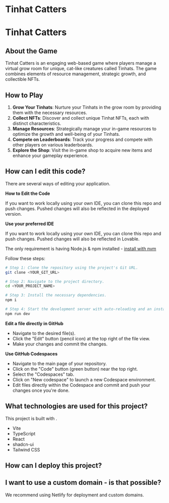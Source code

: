 # Tinhat Catters

# Tinhat Catters

## About the Game

Tinhat Catters is an engaging web-based game where players manage a virtual grow room for unique, cat-like creatures called Tinhats. The game combines elements of resource management, strategic growth, and collectible NFTs.

## How to Play

1.  **Grow Your Tinhats**: Nurture your Tinhats in the grow room by providing them with the necessary resources.
2.  **Collect NFTs**: Discover and collect unique Tinhat NFTs, each with distinct characteristics.
3.  **Manage Resources**: Strategically manage your in-game resources to optimize the growth and well-being of your Tinhats.
4.  **Compete on Leaderboards**: Track your progress and compete with other players on various leaderboards.
5.  **Explore the Shop**: Visit the in-game shop to acquire new items and enhance your gameplay experience.

## How can I edit this code?

There are several ways of editing your application.

**How to Edit the Code**

If you want to work locally using your own IDE, you can clone this repo and push changes. Pushed changes will also be reflected in the deployed version.

**Use your preferred IDE**

If you want to work locally using your own IDE, you can clone this repo and push changes. Pushed changes will also be reflected in Lovable.

The only requirement is having Node.js & npm installed - [install with nvm](https://github.com/nvm-sh/nvm#installing-and-updating)

Follow these steps:

```sh
# Step 1: Clone the repository using the project's Git URL.
git clone <YOUR_GIT_URL>

# Step 2: Navigate to the project directory.
cd <YOUR_PROJECT_NAME>

# Step 3: Install the necessary dependencies.
npm i

# Step 4: Start the development server with auto-reloading and an instant preview.
npm run dev
```

**Edit a file directly in GitHub**

- Navigate to the desired file(s).
- Click the "Edit" button (pencil icon) at the top right of the file view.
- Make your changes and commit the changes.

**Use GitHub Codespaces**

- Navigate to the main page of your repository.
- Click on the "Code" button (green button) near the top right.
- Select the "Codespaces" tab.
- Click on "New codespace" to launch a new Codespace environment.
- Edit files directly within the Codespace and commit and push your changes once you're done.

## What technologies are used for this project?

This project is built with .

- Vite
- TypeScript
- React
- shadcn-ui
- Tailwind CSS

## How can I deploy this project?



## I want to use a custom domain - is that possible?

We recommend using Netlify for deployment and custom domains.
